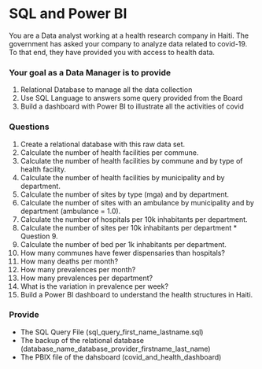 # SQL and Power BI
You are a Data analyst working at a health research company in Haiti.  The government has asked your company to analyze data related to covid-19.  To that end, they have provided you with access to health data.

### Your goal as a Data Manager is to provide
<ol>
  <li> Relational Database to manage all the data collection </li>
  <li> Use SQL Language to answers some query provided from the Board </li>
  <li> Build a dashboard with Power BI to illustrate all the activities of covid </li>
</ol>

### Questions

<ol>
  <li> Create a relational database with this raw data set. </li>
  <li> Calculate the number of health facilities per commune. </li>
  <li> Calculate the number of health facilities by commune and by type of health facility. </li>
  <li> Calculate the number of health facilities by municipality and by department. </li>
  <li> Calculate the number of sites by type (mga) and by department. </li>
  <li> Calculate the number of sites with an ambulance by municipality and by department (ambulance = 1.0). </li>
  <li> Calculate the number of hospitals per 10k inhabitants per department. </li>
  <li> Calculate the number of sites per 10k inhabitants per department * Question 9. </li>
  <li> Calculate the number of bed per 1k inhabitants per department. </li>
  <li> How many communes have fewer dispensaries than hospitals? </li>
  <li> How many deaths per month? </li>
  <li> How many prevalences per month? </li>
  <li> How many prevalences per department? </li>
  <li> What is the variation in prevalence per week? </li>
  <li> Build a Power BI dashboard to understand the health structures in Haiti. </li>
</ol>

### Provide

<ul>
  <li> The SQL Query File (sql_query_first_name_lastname.sql) </li>
  <li> The backup of the relational database (database_name_database_provider_firstname_last_name) </li>
  <li> The PBIX  file of the dahsboard (covid_and_health_dashboard) </li>
 </ul>
